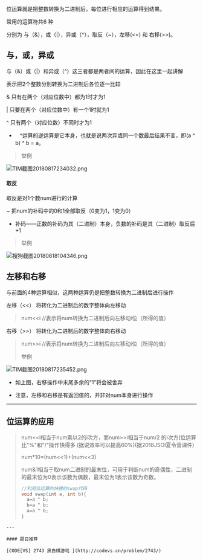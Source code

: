 位运算就是把整数转换为二进制后，每位进行相应的运算得到结果。

常用的运算符共6 种

分别为 与（&），或（|），异或（^），取反（~），左移(&lt;&lt;) 和 右移(>>)。

## 与，或，异或

与（&）或（|）和异或（^）这三者都是两者间的运算，因此在这里一起讲解

表示把2个整数分别转换为二进制后各位逐一比较

&  只有在两个（对应位数中）都为1时才为1

|    只要在两个（对应位数中）有一个1时就为1

^    只有两个（对应位数）不同时才为1

-      ^运算的逆运算是它本身，也就是说两次异或同一个数最后结果不变，即(a ^ b) ^ b = a。

> 举例

![TIM截图20180817234032.png](https://i.loli.net/2018/08/17/5b76eca93d3b7.png)

#### 取反

取反是对1个数num进行的计算

~  把num的补码中的0和1全部取反（0变为1，1变为0）

-   补码——正数的补码为其（二进制）本身，负数的补码是其（二进制）取反后+1

> 举例

![搜狗截图20180818104346.png](https://i.loli.net/2018/08/18/5b7788ecdb792.png)

## 左移和右移

与前面的4种运算相似，这两种运算仍是把整数转换为二进制后进行操作

左移（&lt;&lt;） 将转化为二进制后的数字整体向左移动

> num&lt;&lt;i  //表示将num转换为二进制后向左移动i位（所得的值）

右移（>>） 将转化为二进制后的数字整体向右移动

> num>>i  //表示将num转换为二进制后向左移动i位（所得的值）
>
> 举例

![TIM截图20180817235452.png](https://i.loli.net/2018/08/17/5b76efdd216fe.png)

-   如上图，右移操作中末尾多余的“1”将会被舍弃

-   注意，左移和右移是有返回值的，并非对num本身进行操作

* * *

## 位运算的应用

> num&lt;&lt;<seperator style="font-size:0;margin:0;padding:0;"></seperator>i相当于num乘以2的i次方，而num>>i相当于num/2 的i次方(位运算比"%"和"/"操作快得多
> (据说效率可以提高60%)(据2018JSOI夏令营课件)
>
> num\*10=(num&lt;&lt;1)+(num&lt;&lt;3)
>
> num&1相当于取num二进制的最末位，可用于判断num的奇偶性，二进制的最末位为0表示该数为偶数，最末位为1表示该数为奇数。
>
> ```cpp
> //利用位运算的快捷的swap代码
> void swap(int a, int b){
> 	a=a ^ b;   
> 	b=a ^ b;  
> 	a=a ^ b;
> }
> ```

    ---

    #### 题目推荐

    [CODE[VS] 2743 黑白棋游戏 ](http://codevs.cn/problem/2743/)
